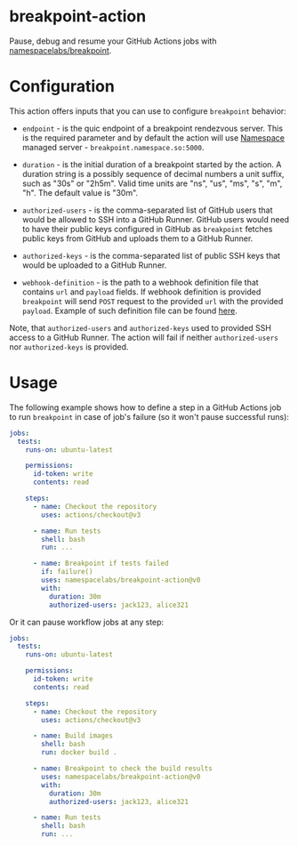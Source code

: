 # breakpoint-action

Pause, debug and resume your GitHub Actions jobs with [namespacelabs/breakpoint](https://github.com/namespacelabs/breakpoint).

# Configuration
This action offers inputs that you can use to configure  `breakpoint` behavior:

* `endpoint` - is the quic endpoint of a breakpoint rendezvous server. This is
  the required parameter and by default the action will use [Namespace](https://namespace.so)
  managed server - `breakpoint.namespace.so:5000`.

* `duration` - is the initial duration of a breakpoint started by the action.
  A duration string is a possibly sequence of decimal numbers a unit suffix,
  such as "30s" or "2h5m". Valid time units are "ns", "us", "ms", "s", "m", "h".
  The default value is "30m".

* `authorized-users` - is the comma-separated list of GitHub users that would be
  allowed to SSH into a GitHub Runner. GitHub users would need to have their
  public keys configured in GitHub as `breakpoint` fetches public keys from
  GitHub and uploads them to a GitHub Runner.

* `authorized-keys` - is the comma-separated list of public SSH keys that would
  be uploaded to a GitHub Runner.

* `webhook-definition` - is the path to a webhook definition file that contains
  `url` and `payload` fields. If webhook definition is provided `breakpoint`
  will send `POST` request to the provided `url` with the provided `payload`.
  Example of such definition file can be found
  [here](/.github/actions/breakpoint-webhook-definition.json).

Note, that `authorized-users` and `authorized-keys` used to provided SSH access
to a GitHub Runner. The action will fail if neither `authorized-users` nor
`authorized-keys` is provided.

# Usage

The following example shows how to define a step in a GitHub Actions job to run
`breakpoint` in case of job's failure (so it won't pause successful runs):

```yaml
jobs:
  tests:
    runs-on: ubuntu-latest

    permissions:
      id-token: write
      contents: read

    steps:
      - name: Checkout the repository
        uses: actions/checkout@v3

      - name: Run tests
        shell: bash
        run: ...

      - name: Breakpoint if tests failed
        if: failure()
        uses: namespacelabs/breakpoint-action@v0
        with:
          duration: 30m
          authorized-users: jack123, alice321
```

Or it can pause workflow jobs at any step:

```yaml
jobs:
  tests:
    runs-on: ubuntu-latest

    permissions:
      id-token: write
      contents: read

    steps:
      - name: Checkout the repository
        uses: actions/checkout@v3

      - name: Build images
        shell: bash
        run: docker build .

      - name: Breakpoint to check the build results
        uses: namespacelabs/breakpoint-action@v0
        with:
          duration: 30m
          authorized-users: jack123, alice321

      - name: Run tests
        shell: bash
        run: ...
```
